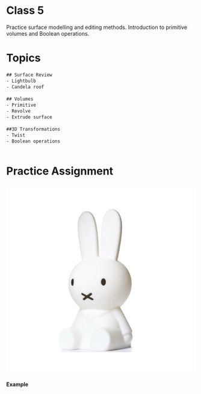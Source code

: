 # Class 5

Practice surface modelling and editing methods.  Introduction to primitive volumes and Boolean operations.


# Topics
```
## Surface Review
- Lightbulb
- Candela roof

## Volumes
- Primitive
- Revolve
- Extrude surface

##3D Transformations
- Twist
- Boolean operations


```

# Practice Assignment
![Nijntje](./nijntje.jpeg)



__Example__

<div id="canvas" style="width:100%; height: 320px;"></div>

<script type="text/javascript" src="/viewer/resources/three.min.js"></script>
<script type="text/javascript" src="/viewer/resources/OrbitControls.js"></script>
<script type="text/javascript" src="/viewer/resources/rhino3dm.js"></script>
<script type="text/javascript">

    var modelURL = '/viewer/models/Nijntje.3dm';

    let fetchPromise = fetch(modelURL);

    rhino3dm().then(async m => {
        let rhino = m;

        let res = await fetchPromise;
        let buffer = await res.arrayBuffer();
        let arr = new Uint8Array(buffer);
        let doc = rhino.File3dm.fromByteArray(arr);

        THREE.Object3D.DefaultUp = new THREE.Vector3(0,0,1)
        init();
        let material = new THREE.MeshNormalMaterial();

        let objects = doc.objects();
        for (let i = 0; i < objects.count; i++) {
            let mesh = objects.get(i).geometry();
            if(mesh instanceof rhino.Mesh) {
                // convert all meshes in 3dm model into threejs objects
                let threeMesh = meshToThreejs(mesh, material);
                scene.add(threeMesh);
            }
        }
    });

    var scene, camera, renderer, controls;

    function init(){
        var canvas = document.getElementById("canvas");
        canvas.appendChild( renderer.domElement );

        scene = new THREE.Scene();
        scene.background = new THREE.Color(1,1,1);
        camera = new THREE.PerspectiveCamera( 45, canvas.offsetWidth/canvas.offsetHeight, 1, 10000 );
        camera.position.set(900, 450, 900)

        renderer = new THREE.WebGLRenderer({antialias: true});
        renderer.setPixelRatio( window.devicePixelRatio );
        renderer.setSize( canvas.offsetWidth, canvas.offsetHeight );

        controls = new THREE.OrbitControls( camera, renderer.domElement  );

        window.addEventListener( 'resize', onWindowResize, false );
        animate();
    }

    var animate = function () {
        requestAnimationFrame( animate );
        controls.update();
        renderer.render( scene, camera );
    };

    function onWindowResize() {
        camera.aspect = window.innerWidth / window.innerHeight;
        camera.updateProjectionMatrix();
        renderer.setSize( window.innerWidth, window.innerHeight );
        animate();
    }

    function meshToThreejs(mesh, material) {
        let loader = new THREE.BufferGeometryLoader();
        var geometry = loader.parse(mesh.toThreejsJSON());
        return new THREE.Mesh(geometry, material);
    }
</script>